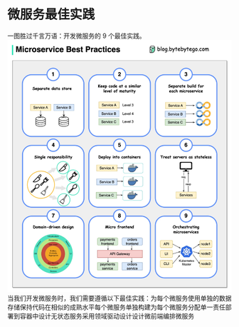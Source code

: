 # 微服务最佳实践

一图胜过千言万语：开发微服务的 9 个最佳实践。![](../images/microservice-best-practices.jpeg)当我们开发微服务时，我们需要遵循以下最佳实践：为每个微服务使用单独的数据存储保持代码在相似的成熟水平每个微服务单独构建为每个微服务分配单一责任部署到容器中设计无状态服务采用领域驱动设计设计微前端编排微服务